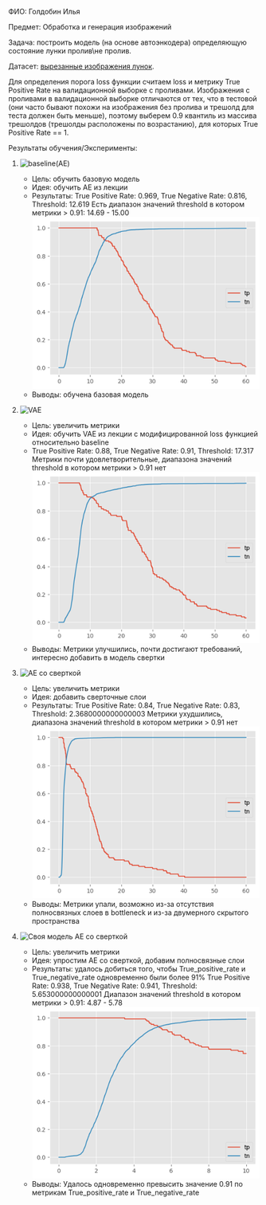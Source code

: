 ФИО: Голдобин Илья

Предмет: Обработка и генерация изображений

Задача: построить модель (на основе автоэнкодера) определяющую состояние лунки пролив\не пролив.

Датасет: [вырезанные изображения лунок](https://drive.google.com/file/d/1DHuQ3DBsgab6NtZIZfAKUHS2rW3-vmtb/view?usp=sharing).

Для определения порога loss функции считаем loss и метрику True Positive Rate на валидационной выборке с проливами. Изображения с проливами в валидационной выборке отличаются от тех, что в тестовой (они часто бывают похожи на изображения без пролива и трешолд для теста должен быть меньше), поэтому выберем 0.9 квантиль из массива трешолдов (трешолды расположены по возрастанию), для которых True Positive Rate == 1.

Результаты обучения/Эксперименты:

1. ![baseline(AE)](./AutoEncoder.ipynb)
    - Цель: обучить базовую модель
    - Идея: обучить AE из лекции
    - Результаты: True Positive Rate: 0.969, True Negative Rate: 0.816, Threshold: 12.619
    Есть диапазон значений threshold в котором метрики > 0.91: 14.69 - 15.00 
    ![Зависимость метрик от порогового значения loss функции на тестовой выборке](./homework_2_plots/AE.png) 
    - Выводы: обучена базовая модель

2. ![VAE](./VariationalAutoEncoder.ipynb)
    - Цель: увеличить метрики
    - Идея: обучить VAE из лекции с модифицированной loss функцией относительно baseline
    - True Positive Rate: 0.88, True Negative Rate: 0.91, Threshold: 17.317
    Метрики почти удовлетворительные, диапазона значений threshold в котором метрики > 0.91 нет
    ![Зависимость метрик от порогового значения loss функции](./homework_2_plots/VAE.png) 
    - Выводы: Метрики улучшились, почти достигают требований, интересно добавить в модель свертки

3. ![AE со сверткой](./ConvAutoencoder.ipynb)
    - Цель: увеличить метрики
    - Идея: добавить сверточные слои
    - Результаты: True Positive Rate: 0.84, True Negative Rate: 0.83, Threshold: 2.3680000000000003
    Метрики ухудшились, диапазона значений threshold в котором метрики > 0.91 нет
    ![Зависимость метрик от порогового значения loss функции](./homework_2_plots/convAE.png) 
    - Выводы: Метрики упали, возможно из-за отсутствия полносвязных слоев в bottleneck и из-за двумерного скрытого пространства

4. ![Своя модель AE со сверткой](./MyModel.ipynb)
    - Цель: увеличить метрики
    - Идея: упростим AE со сверткой, добавим полносвязные слои
    - Результаты: удалось добиться того, чтобы True_positive_rate и True_negative_rate одновременно были более 91%
    True Positive Rate: 0.938, True Negative Rate: 0.941, Threshold: 5.653000000000001
    Диапазон значений threshold в котором метрики > 0.91: 4.87 - 5.78
    ![Зависимость метрик от порогового значения loss функции](./homework_2_plots/MyModel.png) 
    - Выводы: Удалось одновременно превысить значение 0.91 по метрикам True_positive_rate и True_negative_rate
